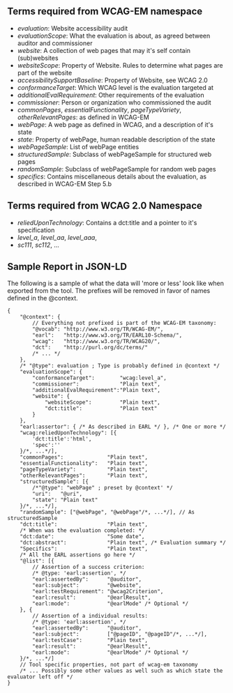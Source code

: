## Terms required from WCAG-EM namespace

- *evaluation*: Website accessibility audit
- *evaluationScope*: What the evaluation is about, as agreed between auditor and commissioner
- *website*: A collection of web pages that may it's self contain (sub)websites
- *websiteScope*: Property of Website. Rules to determine what pages are part of the website
- *accessibilitySupportBaseline*: Property of Website, see WCAG 2.0
- *conformanceTarget*: Which WCAG level is the evaluation targeted at
- *additionalEvalRequirement*: Other requirements of the evaluation
- *commissioner*: Person or organization who commissioned the audit
- *commonPages*, *essentialFunctionality*, *pageTypeVariety*, *otherRelevantPages*: as defined in WCAG-EM
- *webPage*: A web page as defined in WCAG, and a description of it's state
- *state*: Property of webPage, human readable description of the state
- *webPageSample*: List of webPage entities
- *structuredSample*: Subclass of webPageSample for structured web pages
- *randomSample*: Subclass of webPageSample for random web pages
- *specifics*: Contains miscellaneous details about the evaluation, as described in WCAG-EM Step 5.b
 
## Terms required from WCAG 2.0 Namespace

- *reliedUponTechnology*: Contains a dct:title and a pointer to it's specification
- *level_a*, *level_aa*, *level_aaa*, 
- *sc111*, *sc112*, ...


## Sample Report in JSON-LD
The following is a sample of what the data will 'more or less' look like when exported from the tool. The prefixes will be removed in favor of names defined in the @context.

    {
        "@context": {
            // Everything not prefixed is part of the WCAG-EM taxonomy: 
            "@vocab": "http://www.w3.org/TR/WCAG-EM/",
            "earl":   "http://www.w3.org/TR/EARL10-Schema/",
            "wcag":   "http://www.w3.org/TR/WCAG20/",
            "dct":    "http://purl.org/dc/terms/"
            /* ... */
        },
        /* "@type": evaluation ; Type is probably defined in @context */
        "evaluationScope": {
            "conformanceTarget":        "wcag:level_a",
            "commissioner":             "Plain text",
            "additionalEvalRequirement":"Plain text",
            "website": {
                "websiteScope":         "Plain text",
                "dct:title":            "Plain text"
            }
        },
        "earl:assertor": { /* As described in EARL */ }, /* One or more */
        "wcag:reliedUponTechnology": [{
            'dct:title':'html',
            'spec':''
        }/*, ...*/],
        "commonPages":              "Plain text",
        "essentialFunctionality":   "Plain text",
        "pageTypeVariety":          "Plain text",
        "otherRelevantPages":       "Plain text",
        "structuredSample": [{
            /*"@type": "webPage" ; preset by @context' */
            "uri":   "@uri",
            "state": "Plain text"
        }/*, ...*/],
        "randomSample": ["@webPage", "@webPage"/*, ...*/], // As structuredSample
        "dct:title":                "Plain text",
        /* When was the evaluation completed: */
        "dct:date":                 "Some date",
        "dct:abstract":             "Plain text", /* Evaluation summary */
        "Specifics":                "Plain text",
        /* All the EARL assertions go here */
        "@list": [{
            // Assertion of a success criterion: 
            /* @type: 'earl:assertion', */
            "earl:assertedBy":      "@auditor",
            "earl:subject":         "@website",
            "earl:testRequirement": "@wcag2Criterion",
            "earl:result":          "@earlResult",
            "earl:mode":            "@earlMode" /* Optional */
        }, {
            // Assertion of a individual results: 
            /* @type: 'earl:assertion', */
            "earl:assertedBy":      "@auditor",
            "earl:subject":         ["@pageID", "@pageID"/*, ...*/],
            "earl:testCase":        "Plain text",
            "earl:result":          "@earlResult",
            "earl:mode":            "@earlMode" /* Optional */
        }/*, ...*/]
        // Tool specific properties, not part of wcag-em taxonomy
        /* ... Possibly some other values as well such as which state the evaluator left off */
    }

